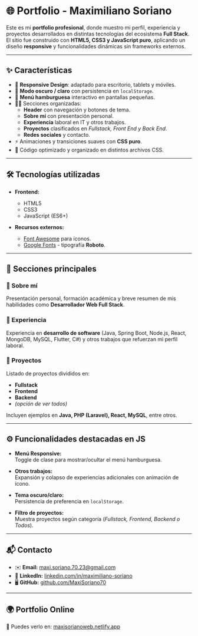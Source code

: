# 🌐 Portfolio - Maximiliano Soriano

Este es mi **portfolio profesional**, donde muestro mi perfil, experiencia y proyectos desarrollados en distintas tecnologías del ecosistema **Full Stack**.  
El sitio fue construido con **HTML5, CSS3 y JavaScript puro**, aplicando un diseño **responsive** y funcionalidades dinámicas sin frameworks externos.

---

## ✨ Características

- 📱 **Responsive Design**: adaptado para escritorio, tablets y móviles.  
- 🎨 **Modo oscuro / claro** con persistencia en `localStorage`.  
- 🍔 **Menú hamburguesa** interactivo en pantallas pequeñas.  
- 👨‍💻 Secciones organizadas:  
  - **Header** con navegación y botones de tema.  
  - **Sobre mí** con presentación personal.  
  - **Experiencia** laboral en IT y otros trabajos.  
  - **Proyectos** clasificados en *Fullstack, Front End y Back End*.  
  - **Redes sociales** y contacto.  
- ⚡ Animaciones y transiciones suaves con **CSS puro**.  
- 📂 Código optimizado y organizado en distintos archivos CSS.  

---

## 🛠️ Tecnologías utilizadas

- **Frontend:**  
  - HTML5  
  - CSS3  
  - JavaScript (ES6+)  

- **Recursos externos:**  
  - [Font Awesome](https://fontawesome.com/) para íconos.  
  - [Google Fonts](https://fonts.google.com/) - tipografía **Roboto**.  

---

## 📑 Secciones principales

### 👤 Sobre mí
Presentación personal, formación académica y breve resumen de mis habilidades como **Desarrollador Web Full Stack**.

### 💼 Experiencia
Experiencia en **desarrollo de software** (Java, Spring Boot, Node.js, React, MongoDB, MySQL, Flutter, C#) y otros trabajos que refuerzan mi perfil laboral.

### 🚀 Proyectos
Listado de proyectos divididos en:  
- **Fullstack**  
- **Frontend**  
- **Backend**  
- *(opción de ver todos)*  

Incluyen ejemplos en **Java, PHP (Laravel), React, MySQL**, entre otros.

---

## ⚙️ Funcionalidades destacadas en JS

- **Menú Responsive:**  
  Toggle de clase para mostrar/ocultar el menú hamburguesa.  

- **Otros trabajos:**  
  Expansión y colapso de experiencias adicionales con animación de ícono.  

- **Tema oscuro/claro:**  
  Persistencia de preferencia en `localStorage`.  

- **Filtro de proyectos:**  
  Muestra proyectos según categoría (*Fullstack, Frontend, Backend o Todos*).  

---

## 📬 Contacto

- ✉️ **Email:** [maxi.soriano.70.23@gmail.com](mailto:maxi.soriano.70.23@gmail.com)  
- 💼 **LinkedIn:** [linkedin.com/in/maximiliano-soriano](https://www.linkedin.com/in/maximiliano-soriano/)  
- 🖥️ **GitHub:** [github.com/MaxiSoriano70](https://github.com/MaxiSoriano70)  

---

## 🌍 Portfolio Online

🔗 Puedes verlo en: [maxisorianoweb.netlify.app](https://maximiliano-soriano.netlify.app/)